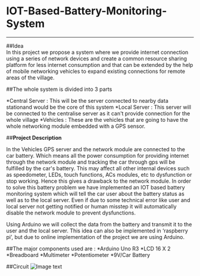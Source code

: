 # IOT-Based-Battery-Monitoring-System
***

##Idea   
In this project we propose a system where we provide internet connection using a series of network devices and create a common resource sharing platform for less internet consumption and that can be extended by the help of mobile networking vehicles to expand existing connections for remote areas of the village. 

##The whole system is divided into 3 parts 

*Central Server : This will be the server connected to nearby data stationand would be the core of this system
*Local Server : This server will be connected to the centralise server as it can't provide connection for the whole village
*Vehicles : These are the vehicles that are going to have the whole networking module embedded with a GPS sensor. 

##**Project Description**

In the Vehicles GPS server and the network module are connected to the car battery. Which means all the power consumption for providing internet through the network module and tracking the car through gps will be fulfilled by the car's battery. This may affect all other internal devices such as speedometer, LEDs, touch functions, ACs modules, etc to dysfunction or stop working. Hence this gives a drawback to the network module.
In order to solve this battery problem we have implemented an IOT based battery monitoring system which will tell the car user about the battery status as well as to the local server. Even if due to some technical error like user and local server not getting notified or human misstep it will automatically disable the network 
module to prevent dysfunctions.

Using Arduino we will collect the data from the battery and transmit it to the user and the local server. This idea can also be implemented in ‘raspberry pi’, but due to online implementation of the project we are using Arduino. 

##The major components used are :
*Arduino Uno R3 
*LCD 16 X 2
*Breadboard
*Multimeter
*Potentiometer
*9V/Car Battery

##Circuit
![Image text](https://github.com/g0takh0R/IOT-Based-Battery-Monitoring-System/blob/main/Circuit_Design.png)
